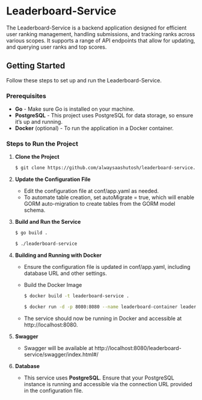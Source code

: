 # Leaderboard-Service

The Leaderboard-Service is a backend application designed for efficient user ranking management, handling submissions, and tracking ranks across various scopes. It supports a range of API endpoints that allow for updating, and querying user ranks and top scores.

## Getting Started

Follow these steps to set up and run the Leaderboard-Service.

### Prerequisites
- **Go** - Make sure Go is installed on your machine.
- **PostgreSQL** - This project uses PostgreSQL for data storage, so ensure it’s up and running.
- **Docker** (optional) - To run the application in a Docker container.

### Steps to Run the Project

1. **Clone the Project**

   ```bash
   $ git clone https://github.com/alwaysaashutosh/leaderboard-service.git 
   ```

2. **Update the Configuration File**

   - Edit the configuration file at conf/app.yaml as needed.
   - To automate table creation, set autoMigrate = true, which will enable GORM auto-migration to create tables from the GORM model schema.

3. **Build and Run the Service**
   ```bash
   $ go build .

   $ ./leaderboard-service
   ```
4. **Building and Running with Docker**

   - Ensure the configuration file is updated in conf/app.yaml, including database URL and other settings.

   - Build the Docker Image
     ``` bash
     $ docker build -t leaderboard-service .
     ```
     
     ``` bash
     $ docker run -d -p 8080:8080 --name leaderboard-container leaderboard-service
     ```
   
   - The service should now be running in Docker and accessible at http://localhost:8080.

5. **Swagger**
    - Swagger will be available at http://localhost:8080/leaderboard-service/swagger/index.html#/

6. **Database**
   - This service uses **PostgreSQL**. Ensure that your PostgreSQL instance is running and accessible via the connection URL provided in the configuration file.


